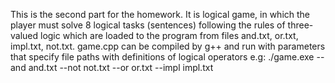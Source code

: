 This is the second part for the homework. It is logical game, in which the player must solve 8 logical tasks (sentences) following the rules of three-valued logic which are loaded to the program from files and.txt, or.txt, impl.txt, not.txt. game.cpp can be compiled by g++ and run with parameters that specify file paths with definitions of logical operators e.g: ./game.exe --and and.txt --not not.txt --or or.txt --impl impl.txt 
